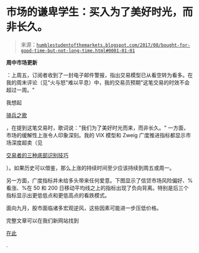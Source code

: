 <!--yml

分类：未分类

日期：2024-05-18 02:50:11

-->

# 市场的谦卑学生：买入为了美好时光，而非长久。

> 来源：[`humblestudentofthemarkets.blogspot.com/2017/08/bought-for-good-time-but-not-long-time.html#0001-01-01`](https://humblestudentofthemarkets.blogspot.com/2017/08/bought-for-good-time-but-not-long-time.html#0001-01-01)

**周中市场更新**

：上周五，订阅者收到了一封电子邮件警报，指出交易模型已从看空转为看多。在我的周末评论（见"火与怒"难以平息）中，我的交易员预期"这笔交易的时效不会超过一周。"

我想起

[骑兵之歌](https://www.youtube.com/watch?v=RHnl7jNK6us)

，在提到这笔交易时，歌词说："我们为了美好时光而来，而非长久。" 一方面，市场的缓解性上涨令人印象深刻。我的 VIX 模型和 Zweig 广度推进指标都显示市场深度超卖（见

[交易者的三种底部识别技巧](https://humblestudentofthemarkets.com/2017/03/22/three-bottom-spotting-techniques-for-traders/)

）。如果历史可以借鉴，那么上涨的持续时间至少应该持续到周五或周一。

另一方面，广度指标并未给多头带来任何爱意。下图显示了信贷市场风险偏好、%看涨、%在 50 和 200 日移动平均线之上的指标出现了负向背离。特别是后三个指标显示出更低低点和更低高点的看跌模式。

面向九月，股市面临诸多宏观逆风，这些因素可能进一步压低价格。

完整文章可以在我们新网站找到

[在此](https://humblestudentofthemarkets.com/2017/08/16/bought-for-a-good-time-not-a-long-time/)

.
